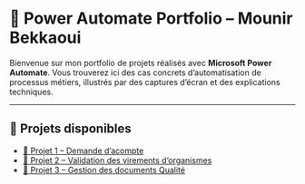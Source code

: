 # 💼 Power Automate Portfolio – Mounir Bekkaoui

Bienvenue sur mon portfolio de projets réalisés avec **Microsoft Power Automate**. Vous trouverez ici des cas concrets d’automatisation de processus métiers, illustrés par des captures d’écran et des explications techniques.

---



## 📁 Projets disponibles

- [🔹 Projet 1 – Demande d’acompte](https://github.com/MounirBK77/Power-Automate-Portfolio/blob/main/projet-acompte/README.md)
- [🔹 Projet 2 – Validation des virements d’organismes](https://github.com/MounirBK77/Power-Automate-Portfolio/blob/main/projet-organismeRH/README.md)
- [🔹 Projet 3 – Gestion des documents Qualité](https://github.com/MounirBK77/Power-Automate-Portfolio/blob/main/projet-qualite/README.md)



